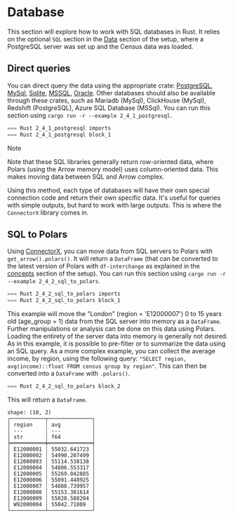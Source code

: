 # Database

This section will explore how to work with SQL databases in Rust. It relies on the optional `SQL` section in the [Data](../1_start/data.md#sql-optional) section of the setup, where a PostgreSQL server was set up and the Census data was loaded.

## Direct queries

You can direct query the data using the appropriate crate: [PostgreSQL](https://docs.rs/postgres/latest/postgres/), [MySql](https://docs.rs/mysql_common/latest/mysql_common/), [Sqlite](https://docs.rs/rusqlite/0.32.1/rusqlite/), [MSSQL](https://crates.io/crates/tiberius), [Oracle](https://docs.rs/tiberius/0.12.3/tiberius/). Other databases should also be available through these crates, such as Mariadb (MySql), ClickHouse (MySql), Redshift (PostgreSQL), Azure SQL Database (MSSql). You can run this section using `cargo run -r --example 2_4_1_postgresql`. 

```rust
=== Rust 2_4_1_postgresql imports
=== Rust 2_4_1_postgresql block_1
```

> [!NOTE]
> Note that these SQL libraries generally return row-oriented data, where Polars (using the Arrow memory model) uses column-oriented data. This makes moving data between SQL and Arrow complex.

Using this method, each type of databases will have their own special connection code and return their own specific data. It's useful for queries with simple outputs, but hard to work with large outputs. This is where the `ConnectorX` library comes in.

## SQL to Polars

Using [ConnectorX](https://docs.rs/connectorx/latest/connectorx/), you can move data from SQL servers to Polars with `get_arrow().polars()`. It will return a `DataFrame` (that can be converted to the latest version of Polars with `df-interchange` as explained in the [concepts](../1_start/concepts.md#polars-and-arrow-versions) section of the setup). You can run this section using `cargo run -r --example 2_4_2_sql_to_polars`.

```rust
=== Rust 2_4_2_sql_to_polars imports
=== Rust 2_4_2_sql_to_polars block_1
```

This example will move the "London" (region = 'E12000007') 0 to 15 years old (age_group = 1) data from the SQL server into memory as a `DataFrame`. Further manipulations or analysis can be done on this data using Polars. Loading the entirety of the server data into memory is generally not desired. As in this example, it is possible to pre-filter or to summarize the data using an SQL query. As a more complex example, you can collect the average income, by region, using the following query: `"SELECT region, avg(income)::float FROM census group by region"`. This can then be converted into a `DataFrame` with `.polars()`.

```rust
=== Rust 2_4_2_sql_to_polars block_2
```

This will return a `DataFrame`.

```
shape: (10, 2)
┌───────────┬──────────────┐
│ region    ┆ avg          │
│ ---       ┆ ---          │
│ str       ┆ f64          │
╞═══════════╪══════════════╡
│ E12000001 ┆ 55032.641723 │
│ E12000002 ┆ 54990.207499 │
│ E12000003 ┆ 55114.538138 │
│ E12000004 ┆ 54806.553317 │
│ E12000005 ┆ 55269.042885 │
│ E12000006 ┆ 55091.448925 │
│ E12000007 ┆ 54888.739957 │
│ E12000008 ┆ 55153.381614 │
│ E12000009 ┆ 55028.588204 │
│ W92000004 ┆ 55042.71009  │
└───────────┴──────────────┘
```